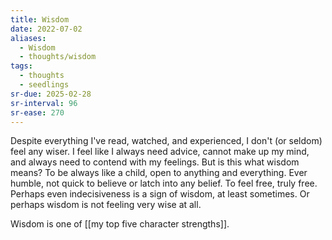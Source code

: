 ```yaml
---
title: Wisdom
date: 2022-07-02
aliases:
  - Wisdom
  - thoughts/wisdom
tags:
  - thoughts
  - seedlings
sr-due: 2025-02-28
sr-interval: 96
sr-ease: 270
---
```

Despite everything I've read, watched, and experienced, I don't (or seldom) feel any wiser. I feel like I always need advice, cannot make up my mind, and always need to contend with my feelings. But is this what wisdom means? To be always like a child, open to anything and everything. Ever humble, not quick to believe or latch into any belief. To feel free, truly free. Perhaps even indecisiveness is a sign of wisdom, at least sometimes. Or perhaps wisdom is not feeling very wise at all.

Wisdom is one of [[my top five character strengths]].